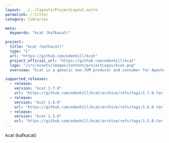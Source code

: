 ```yaml
---
layout: ../../layouts/ProjectLayout.astro
permalink: /:title/
category: libraries

meta:
  keywords: "kcat (kafkacat)"

project:
  title: "kcat (kafkacat)"
  type: "C"
  url: "https://github.com/edenhill/kcat"
  project_official_url: "https://github.com/edenhill/kcat"
  logo: "/src/assets/images/content/projectLogos/kcat.png"
  overview: "kcat is a generic non-JVM producer and consumer for Apache Kafka >=0.8, think of it as a netcat for Kafka.In producer mode kcat reads messages from stdin, delimited with a configurable delimiter (-D, defaults to newline), and produces them to the provided Kafka cluster (-b), topic (-t) and partition (-p).In consumer mode kcat reads messages from a topic and partition and prints them to stdout using the configured message delimiter."

supported_releases:
  - release:
    version: "kcat 1.7.0"
    url: "https://github.com/edenhill/kcat/archive/refs/tags/1.7.0.tar.gz"
  - release:
    version: "kcat 1.6.0"
    url: "https://github.com/edenhill/kcat/archive/refs/tags/1.6.0.tar.gz"
  - release:
    version: "kcat 1.5.0"
    url: "https://github.com/edenhill/kcat/archive/refs/tags/1.5.0.tar.gz"
---
```


<p>kcat (kafkacat)</p>
